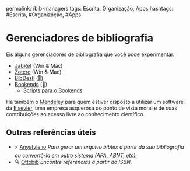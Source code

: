 permalink: /bib-managers
tags: Escrita, Organização, Apps
hashtags: #Escrita, #Organização, #Apps

# Gerenciadores de bibliografia  
Eis alguns gerenciadores de bibliografia que você pode experimentar.  
  
- [JabRef](http://jabref.sourceforge.net) (Win & Mac)
- [Zotero](https://www.zotero.org) (Win & Mac)
- [BibDesk](https://bibdesk.sourceforge.io) ()  
- [Bookends](https://www.sonnysoftware.com) ()  
    - [Scripts para o Bookends](be-scripts)  
  
Há também o [Mendeley](https://www.mendeley.com) para quem estiver disposto a utilizar um software da [Elsevier](https://en.wikipedia.org/wiki/Elsevier), uma empresa asquerosa do ponto de vista moral e de suas contribuições ao acesso livre ao conhecimento científico.
  
## Outras referências úteis  
- ⚡️ [Anystyle.io](https://anystyle.io) *Para gerar um arquivo bibtex a partir da sua bibliografia ou convertê-la em outro sistema (APA, ABNT, etc).*  
- 🔍 [Ottobib](http://www.ottobib.com) *Encontre referências a partir do ISBN.*  
